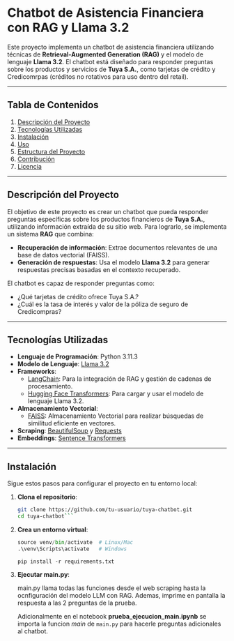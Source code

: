 # Chatbot de Asistencia Financiera con RAG y Llama 3.2

Este proyecto implementa un chatbot de asistencia financiera utilizando técnicas de **Retrieval-Augmented Generation (RAG)** y el modelo de lenguaje **Llama 3.2**. El chatbot está diseñado para responder preguntas sobre los productos y servicios de **Tuya S.A.**, como tarjetas de crédito y Credicomrpas (créditos no rotativos para uso dentro del retail).

---

## Tabla de Contenidos
1. [Descripción del Proyecto](#descripción-del-proyecto)
2. [Tecnologías Utilizadas](#tecnologías-utilizadas)
3. [Instalación](#instalación)
4. [Uso](#uso)
5. [Estructura del Proyecto](#estructura-del-proyecto)
6. [Contribución](#contribución)
7. [Licencia](#licencia)

---

## Descripción del Proyecto

El objetivo de este proyecto es crear un chatbot que pueda responder preguntas específicas sobre los productos financieros de **Tuya S.A.**, utilizando información extraída de su sitio web. Para lograrlo, se implementa un sistema **RAG** que combina:

- **Recuperación de información**: Extrae documentos relevantes de una base de datos vectorial (FAISS).
- **Generación de respuestas**: Usa el modelo **Llama 3.2** para generar respuestas precisas basadas en el contexto recuperado.

El chatbot es capaz de responder preguntas como:
- ¿Qué tarjetas de crédito ofrece Tuya S.A.?
- ¿Cuál es la tasa de interés y valor de la póliza de seguro de Credicompras?

---

## Tecnologías Utilizadas

- **Lenguaje de Programación**: Python 3.11.3
- **Modelo de Lenguaje**: [Llama 3.2](https://huggingface.co/unsloth/Llama-3.2-1B-Instruct)
- **Frameworks**:
  - [LangChain](https://www.langchain.com/): Para la integración de RAG y gestión de cadenas de procesamiento.
  - [Hugging Face Transformers](https://huggingface.co/transformers/): Para cargar y usar el modelo de lenguaje Llama 3.2.
- **Almacenamiento Vectorial**: 
    - [FAISS](https://github.com/facebookresearch/faiss): Almacenamiento Vectorial para realizar búsquedas de similitud eficiente en vectores.
- **Scraping**: [BeautifulSoup](https://www.crummy.com/software/BeautifulSoup/) y [Requests](https://docs.python-requests.org/)
- **Embeddings**: [Sentence Transformers](https://www.sbert.net/)

---

## Instalación

Sigue estos pasos para configurar el proyecto en tu entorno local:

1. **Clona el repositorio**:
   ```bash
   git clone https://github.com/tu-usuario/tuya-chatbot.git
   cd tuya-chatbot```

2. **Crea un entorno virtual**:

    ```python -m venv venv
    source venv/bin/activate  # Linux/Mac
    .\venv\Scripts\activate   # Windows
    ```

    ```pip install -r requirements.txt```

3. **Ejecutar main.py**:

    main.py llama todas las funciones desde el web scraping hasta la ocnfiguración del modelo LLM con RAG. Ademas, imprime en pantalla la respuesta a las 2 preguntas de la prueba.

    Adicionalmente en el notebook **prueba_ejecucion_main.ipynb** se importa la funcion $main$ de ``main.py`` para hacerle preguntas adicionales al chatbot.

